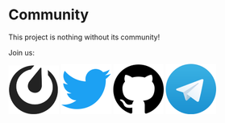 # Community

This project is nothing without its community!

Join us:

[![Mattermost](img/mattermost.png)](https://chat.btcpayserver.org/)
[![Twitter](img/twitter.png)](https://twitter.com/BtcpayServer)
[![Github](img/github.png)](https://github.com/btcpayserver/btcpayserver)
[![Telegram](img/telegram.png)](https://t.me/btcpayserver)
